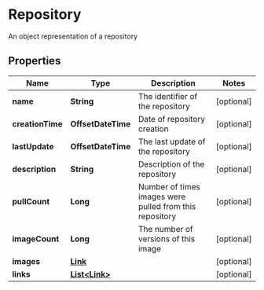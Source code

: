 

# Repository

An object representation of a repository

## Properties

| Name | Type | Description | Notes |
|------------ | ------------- | ------------- | -------------|
|**name** | **String** | The identifier of the repository |  [optional] |
|**creationTime** | **OffsetDateTime** | Date of repository creation |  [optional] |
|**lastUpdate** | **OffsetDateTime** | The last update of the repository |  [optional] |
|**description** | **String** | Description of the repository |  [optional] |
|**pullCount** | **Long** | Number of times images were pulled from this repository |  [optional] |
|**imageCount** | **Long** | The number of versions of this image |  [optional] |
|**images** | [**Link**](Link.md) |  |  [optional] |
|**links** | [**List&lt;Link&gt;**](Link.md) |  |  [optional] |



